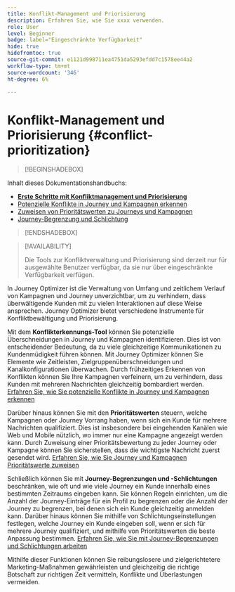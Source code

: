 ```yaml
---
title: Konflikt-Management und Priorisierung
description: Erfahren Sie, wie Sie xxxx verwenden.
role: User
level: Beginner
badge: label="Eingeschränkte Verfügbarkeit"
hide: true
hidefromtoc: true
source-git-commit: e1121d998711ea4751da5293efdd7c1578ee44a2
workflow-type: tm+mt
source-wordcount: '346'
ht-degree: 6%

---
```



# Konflikt-Management und Priorisierung {#conflict-prioritization}

>[!BEGINSHADEBOX]

Inhalt dieses Dokumentationshandbuchs:

* **[Erste Schritte mit Konfliktmanagement und Priorisierung](gs-conflict-prioritization.md)**
* [Potenzielle Konflikte in Journey und Kampagnen erkennen](conflicts.md)
* [Zuweisen von Prioritätswerten zu Journeys und Kampagnen](priority-scores.md)
* [Journey-Begrenzung und Schlichtung](journey-capping.md)

>[!ENDSHADEBOX]

>[!AVAILABILITY]
>
>Die Tools zur Konfliktverwaltung und Priorisierung sind derzeit nur für ausgewählte Benutzer verfügbar, da sie nur über eingeschränkte Verfügbarkeit verfügen.

In Journey Optimizer ist die Verwaltung von Umfang und zeitlichem Verlauf von Kampagnen und Journey unverzichtbar, um zu verhindern, dass überwältigende Kunden mit zu vielen Interaktionen auf diese Weise ansprechen. Journey Optimizer bietet verschiedene Instrumente für Konfliktbewältigung und Priorisierung.

Mit dem **Konflikterkennungs-Tool** können Sie potenzielle Überschneidungen in Journey und Kampagnen identifizieren. Dies ist von entscheidender Bedeutung, da zu viele gleichzeitige Kommunikationen zu Kundenmüdigkeit führen können. Mit Journey Optimizer können Sie Elemente wie Zeitleisten, Zielgruppenüberschneidungen und Kanalkonfigurationen überwachen. Durch frühzeitiges Erkennen von Konflikten können Sie Ihre Kampagnen verfeinern, um zu verhindern, dass Kunden mit mehreren Nachrichten gleichzeitig bombardiert werden. [Erfahren Sie, wie Sie potenzielle Konflikte in Journey und Kampagnen erkennen](conflicts.md)

Darüber hinaus können Sie mit den **Prioritätswerten** steuern, welche Kampagnen oder Journey Vorrang haben, wenn sich ein Kunde für mehrere Nachrichten qualifiziert. Dies ist insbesondere bei eingehenden Kanälen wie Web und Mobile nützlich, wo immer nur eine Kampagne angezeigt werden kann. Durch Zuweisung einer Prioritätsbewertung zu jeder Journey oder Kampagne können Sie sicherstellen, dass die wichtigste Nachricht zuerst gesendet wird. [Erfahren Sie, wie Sie Journey und Kampagnen Prioritätswerte zuweisen](priority-scores.md)

Schließlich können Sie mit **Journey-Begrenzungen und -Schlichtungen** beschränken, wie oft und wie viele Journey ein Kunde innerhalb eines bestimmten Zeitraums eingeben kann. Sie können Regeln einrichten, um die Anzahl der Journey-Einträge für ein Profil zu begrenzen oder die Anzahl der Journey zu begrenzen, bei denen sich ein Kunde gleichzeitig anmelden kann. Darüber hinaus können Sie mithilfe von Schlichtungseinstellungen festlegen, welche Journey ein Kunde eingeben soll, wenn er sich für mehrere Journey qualifiziert, und mithilfe von Prioritätswerten die beste Anpassung bestimmen. [Erfahren Sie, wie Sie mit Journey-Begrenzungen und Schlichtungen arbeiten](journey-capping.md)

Mithilfe dieser Funktionen können Sie reibungslosere und zielgerichtetere Marketing-Maßnahmen gewährleisten und gleichzeitig die richtige Botschaft zur richtigen Zeit vermitteln, Konflikte und Überlastungen vermeiden.
